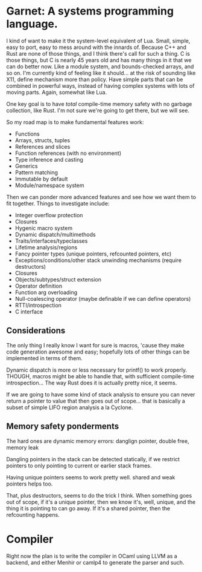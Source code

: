 # Garnet: A systems programming language.

I kind of want to make it the system-level equivalent of Lua.  Small,
simple, easy to port, easy to mess around with the innards of.
Because C++ and Rust are none of those things, and I think there's
call for such a thing.  C is those things, but C is nearly 45 years
old and has many things in it that we can do better now.  Like a
module system, and bounds-checked arrays, and so on.  I'm currently
kind of feeling like it should... at the risk of sounding like X11,
define mechanism more than policy.  Have simple parts that can be
combined in powerful ways, instead of having complex systems
with lots of moving parts.  Again, somewhat like Lua.

One key goal is to have *total* compile-time memory safety with no
garbage collection, like Rust.  I'm not sure we're going to get there,
but we will see.

So my road map is to make fundamental features work:

* Functions
* Arrays, structs, tuples
* References and slices
* Function references (with no environment)
* Type inference and casting
* Generics
* Pattern matching
* Immutable by default
* Module/namespace system

Then we can ponder more advanced features and see how we want them to
fit together.  Things to investigate include:

* Integer overflow protection
* Closures
* Hygenic macro system
* Dynamic dispatch/multimethods
* Traits/interfaces/typeclasses
* Lifetime analysis/regions
* Fancy pointer types (unique pointers, refcounted pointers, etc)
* Exceptions/conditions/other stack unwinding mechanisms (require
  destructors)
* Closures
* Objects/subtypes/struct extension
* Operator definition
* Function arg overloading
* Null-coalescing operator (maybe definable if we can define
operators)
* RTTI/introspection
* C interface

## Considerations

The only thing I really know I want for sure is macros, 'cause they
make code generation awesome and easy; hopefully lots
of other things can be implemented in terms of them.

Dynamic dispatch is more or less necessary for printf() to work
properly.  THOUGH, macros might be able to handle that, with
sufficient compile-time introspection...  The way Rust does it is
actually pretty nice, it seems.

If we are going to have some kind of stack analysis to ensure you can
never return a pointer to value that then goes out of scope...  that
is basically a subset of simple LIFO region analysis a la Cyclone.

## Memory safety ponderments

The hard ones are dynamic memory errors: danglign pointer, double free, memory leak

Dangling pointers in the stack can be detected statically, if we restrict pointers to only pointing to current or
earlier stack frames.

Having unique pointers seems to work pretty well.  shared and weak pointers helps too.

That, plus destructors, seems to do the trick I think.  When something goes out of scope, if it's a unique pointer,
then we know it's, well, unique, and the thing it is pointing to can go away.  If it's a shared pointer, then the
refcounting happens.

# Compiler

Right now the plan is to write the compiler in OCaml using LLVM as a
backend, and either Menhir or camlp4 to generate the parser and such.  
